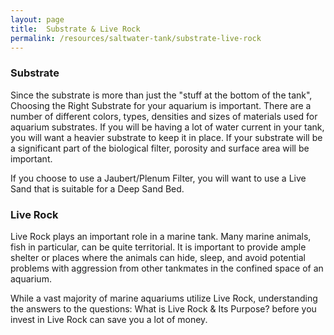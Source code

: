 ```yaml
---
layout: page
title:  Substrate & Live Rock
permalink: /resources/saltwater-tank/substrate-live-rock
---
```


### Substrate

Since the substrate is more than just the "stuff at the bottom of the tank", Choosing the Right Substrate for your aquarium is important. There are a number of different colors, types, densities and sizes of materials used for aquarium substrates. If you will be having a lot of water current in your tank, you will want a heavier substrate to keep it in place. If your substrate will be a significant part of the biological filter, porosity and surface area will be important.

If you choose to use a Jaubert/Plenum Filter, you will want to use a Live Sand that is suitable for a Deep Sand Bed.

### Live Rock

Live Rock plays an important role in a marine tank. Many marine animals, fish in particular, can be quite territorial. It is important to provide ample shelter or places where the animals can hide, sleep, and avoid potential problems with aggression from other ​tankmates in the confined space of an aquarium.

While a vast majority of marine aquariums utilize Live Rock, understanding the answers to the questions: What is Live Rock & Its Purpose? before you invest in Live Rock can save you a lot of money.

